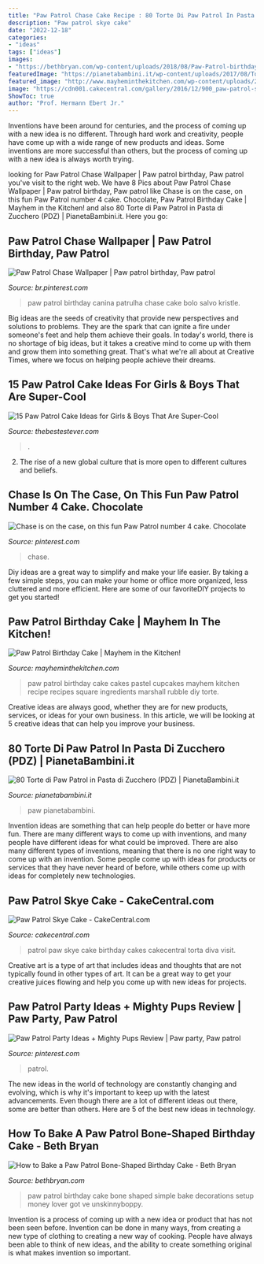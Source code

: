 ```yaml
---
title: "Paw Patrol Chase Cake Recipe : 80 Torte Di Paw Patrol In Pasta Di Zucchero (pdz)"
description: "Paw patrol skye cake"
date: "2022-12-18"
categories:
- "ideas"
tags: ["ideas"]
images:
- "https://bethbryan.com/wp-content/uploads/2018/08/Paw-Patrol-birthday-ideas-13.jpg"
featuredImage: "https://pianetabambini.it/wp-content/uploads/2017/08/Torta-Paw-Patrol-08.jpg"
featured_image: "http://www.mayheminthekitchen.com/wp-content/uploads/2016/05/paw-patrol-birthday-cake3-square.jpg"
image: "https://cdn001.cakecentral.com/gallery/2016/12/900_paw-patrol-skye-cake-978708XvtWB.jpg"
ShowToc: true
author: "Prof. Hermann Ebert Jr."
---
```



Inventions have been around for centuries, and the process of coming up with a new idea is no different. Through hard work and creativity, people have come up with a wide range of new products and ideas. Some inventions are more successful than others, but the process of coming up with a new idea is always worth trying.

	

		
looking for Paw Patrol Chase Wallpaper | Paw patrol birthday, Paw patrol you've visit to the right web. We have 8 Pics about Paw Patrol Chase Wallpaper | Paw patrol birthday, Paw patrol like Chase is on the case, on this fun Paw Patrol number 4 cake. Chocolate, Paw Patrol Birthday Cake | Mayhem in the Kitchen! and also 80 Torte di Paw Patrol in Pasta di Zucchero (PDZ) | PianetaBambini.it. Here you go:
		
    
## Paw Patrol Chase Wallpaper | Paw Patrol Birthday, Paw Patrol

<img loading=lazy src="https://i.pinimg.com/originals/42/25/e9/4225e91c9f454de0f3669dba2ad759b5.jpg" onerror="this.onerror=null;this.src='https://tse3.mm.bing.net/th?id=OIP.R69icaqS3zrl7m2RaeVXHwHaNK&amp;pid=15.1';" alt="Paw Patrol Chase Wallpaper | Paw patrol birthday, Paw patrol">

_Source: br.pinterest.com_

>paw patrol birthday canina patrulha chase cake bolo salvo kristle. 

	

Big ideas are the seeds of creativity that provide new perspectives and solutions to problems. They are the spark that can ignite a fire under someone's feet and help them achieve their goals. In today's world, there is no shortage of big ideas, but it takes a creative mind to come up with them and grow them into something great. That's what we're all about at Creative Times, where we focus on helping people achieve their dreams.

    
## 15 Paw Patrol Cake Ideas For Girls &amp; Boys That Are Super-Cool

<img loading=lazy src="https://www.thebestestever.com/images/2020/07/paw-patrol-cake-ideas-8-819x1024.jpg" onerror="this.onerror=null;this.src='https://tse3.mm.bing.net/th?id=OIP.BsIppzXlf8LNVB0n98IgNwHaJQ&amp;pid=15.1';" alt="15 Paw Patrol Cake Ideas for Girls &amp; Boys That Are Super-Cool">

_Source: thebestestever.com_

>. 

	

2. The rise of a new global culture that is more open to different cultures and beliefs. 

    
## Chase Is On The Case, On This Fun Paw Patrol Number 4 Cake. Chocolate

<img loading=lazy src="https://i.pinimg.com/originals/50/32/ef/5032ef640201dbf6035bf702b84bac1d.jpg" onerror="this.onerror=null;this.src='https://tse4.mm.bing.net/th?id=OIP.rRAivY9R2FEIRUi7l-f1NQHaJ2&amp;pid=15.1';" alt="Chase is on the case, on this fun Paw Patrol number 4 cake. Chocolate">

_Source: pinterest.com_

>chase. 

	

Diy ideas are a great way to simplify and make your life easier. By taking a few simple steps, you can make your home or office more organized, less cluttered and more efficient. Here are some of our favoriteDIY projects to get you started!

    
## Paw Patrol Birthday Cake | Mayhem In The Kitchen!

<img loading=lazy src="http://www.mayheminthekitchen.com/wp-content/uploads/2016/05/paw-patrol-birthday-cake3-square.jpg" onerror="this.onerror=null;this.src='https://tse1.mm.bing.net/th?id=OIP.-JhS0CnxeX5jmdVjSw8xNwHaHa&amp;pid=15.1';" alt="Paw Patrol Birthday Cake | Mayhem in the Kitchen!">

_Source: mayheminthekitchen.com_

>paw patrol birthday cake cakes pastel cupcakes mayhem kitchen recipe recipes square ingredients marshall rubble diy torte. 

	

Creative ideas are always good, whether they are for new products, services, or ideas for your own business. In this article, we will be looking at 5 creative ideas that can help you improve your business.

    
## 80 Torte Di Paw Patrol In Pasta Di Zucchero (PDZ) | PianetaBambini.it

<img loading=lazy src="https://pianetabambini.it/wp-content/uploads/2017/08/Torta-Paw-Patrol-08.jpg" onerror="this.onerror=null;this.src='https://tse1.mm.bing.net/th?id=OIP.5FBpGwQxz4buBqS_5EdbjwHaJ4&amp;pid=15.1';" alt="80 Torte di Paw Patrol in Pasta di Zucchero (PDZ) | PianetaBambini.it">

_Source: pianetabambini.it_

>paw pianetabambini. 

	

Invention ideas are something that can help people do better or have more fun. There are many different ways to come up with inventions, and many people have different ideas for what could be improved. There are also many different types of inventions, meaning that there is no one right way to come up with an invention. Some people come up with ideas for products or services that they have never heard of before, while others come up with ideas for completely new technologies.

    
## Paw Patrol Skye Cake - CakeCentral.com

<img loading=lazy src="https://cdn001.cakecentral.com/gallery/2016/12/900_paw-patrol-skye-cake-978708XvtWB.jpg" onerror="this.onerror=null;this.src='https://tse1.mm.bing.net/th?id=OIP.O_wTxmacIE9J6trK0a9sigHaJ4&amp;pid=15.1';" alt="Paw Patrol Skye Cake - CakeCentral.com">

_Source: cakecentral.com_

>patrol paw skye cake birthday cakes cakecentral torta diva visit. 

	

Creative art is a type of art that includes ideas and thoughts that are not typically found in other types of art. It can be a great way to get your creative juices flowing and help you come up with new ideas for projects.

    
## Paw Patrol Party Ideas + Mighty Pups Review | Paw Party, Paw Patrol

<img loading=lazy src="https://i.pinimg.com/736x/74/91/a0/7491a00a3d5fbaca490c03f91326d34f.jpg" onerror="this.onerror=null;this.src='https://tse2.mm.bing.net/th?id=OIP.EA7Jth2Sp4DFnX5YeoEjzQHaKE&amp;pid=15.1';" alt="Paw Patrol Party Ideas + Mighty Pups Review | Paw party, Paw patrol">

_Source: pinterest.com_

>patrol. 

	

The new ideas in the world of technology are constantly changing and evolving, which is why it's important to keep up with the latest advancements. Even though there are a lot of different ideas out there, some are better than others. Here are 5 of the best new ideas in technology.

    
## How To Bake A Paw Patrol Bone-Shaped Birthday Cake - Beth Bryan

<img loading=lazy src="https://bethbryan.com/wp-content/uploads/2018/08/Paw-Patrol-birthday-ideas-13.jpg" onerror="this.onerror=null;this.src='https://tse4.mm.bing.net/th?id=OIP.5uyunQ9c0aTHuM1UfkHQlQHaJ4&amp;pid=15.1';" alt="How to Bake a Paw Patrol Bone-Shaped Birthday Cake - Beth Bryan">

_Source: bethbryan.com_

>paw patrol birthday cake bone shaped simple bake decorations setup money lover got ve unskinnyboppy. 

	

Invention is a process of coming up with a new idea or product that has not been seen before. Invention can be done in many ways, from creating a new type of clothing to creating a new way of cooking. People have always been able to think of new ideas, and the ability to create something original is what makes invention so important.

